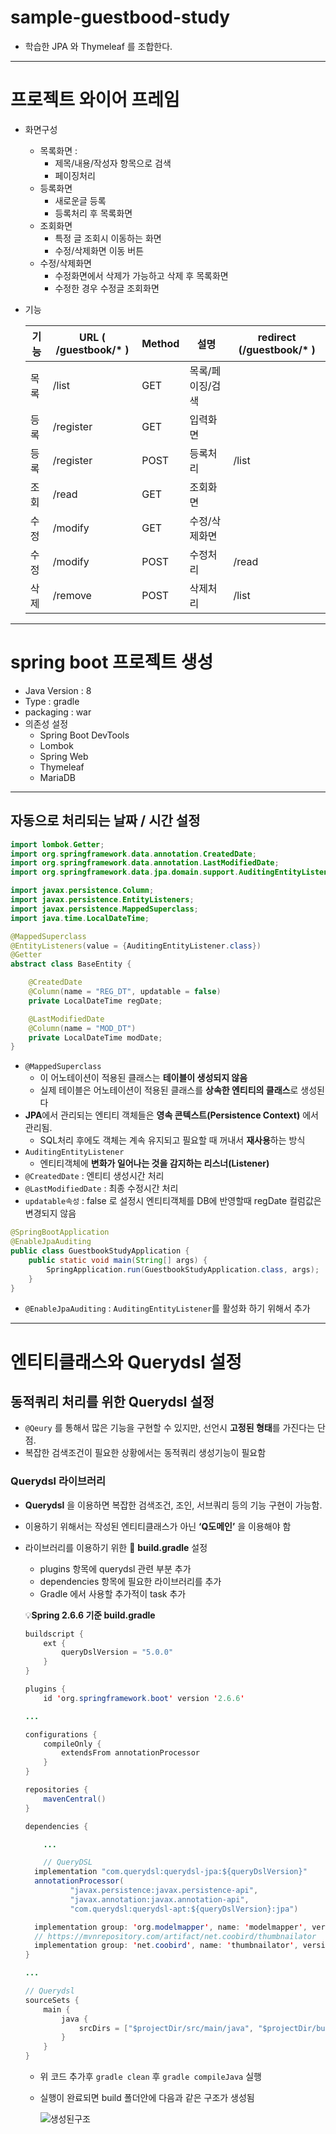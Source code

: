 # sample-guestbood-study

- 학습한 JPA 와  Thymeleaf 를 조합한다.
---
# 프로젝트 와이어 프레임

- 화면구성
    - 목록화면 :
        - 제목/내용/작성자 항목으로 검색
        - 페이징처리
    - 등록화면
        - 새로운글 등록
        - 등록처리 후 목록화면
    - 조회화면
        - 특정 글 조회시 이동하는 화면
        - 수정/삭제화면 이동 버튼
    - 수정/삭제화면
        - 수정화면에서 삭제가 가능하고 삭제 후 목록화면
        - 수정한 경우 수정글 조회화면
- 기능

    | 기능 | URL ( /guestbook/* )      | Method | 설명 | redirect (/guestbook/* ) |
    |-----------| --- | --- |--------------------------| --- |
    | 목록 | /list     | GET | 목록/페이징/검색 |                          |
    | 등록 | /register | GET | 입력화면 |                          |
    | 등록 | /register | POST | 등록처리 | /list                    |
    | 조회 | /read     | GET | 조회화면 |                          |
    | 수정 | /modify   | GET | 수정/삭제화면 |                          |
    | 수정 | /modify   | POST | 수정처리 | /read                    |
    | 삭제 | /remove   | POST | 삭제처리 | /list                    |
---
# spring boot 프로젝트 생성

- Java Version : 8
- Type : gradle
- packaging : war
- 의존성 설정
    - Spring Boot DevTools
    - Lombok
    - Spring Web
    - Thymeleaf
    - MariaDB

---
## 자동으로 처리되는 날짜 / 시간 설정

```java
import lombok.Getter;
import org.springframework.data.annotation.CreatedDate;
import org.springframework.data.annotation.LastModifiedDate;
import org.springframework.data.jpa.domain.support.AuditingEntityListener;

import javax.persistence.Column;
import javax.persistence.EntityListeners;
import javax.persistence.MappedSuperclass;
import java.time.LocalDateTime;

@MappedSuperclass
@EntityListeners(value = {AuditingEntityListener.class})
@Getter
abstract class BaseEntity {

    @CreatedDate
    @Column(name = "REG_DT", updatable = false)
    private LocalDateTime regDate;

    @LastModifiedDate
    @Column(name = "MOD_DT")
    private LocalDateTime modDate;
}
```

- `@MappedSuperclass`
    - 이 어노테이션이 적용된 클래스는 **테이블이 생성되지 않음**
    - 실제 테이블은 어노테이션이 적용된 클래스를 **상속한 엔티티의 클래스**로 생성된다
- **JPA**에서 관리되는 엔티티 객체들은 **영속 콘텍스트(Persistence Context)** 에서 관리됨.
    - SQL처리 후에도 객체는 계속 유지되고 필요할 때 꺼내서 **재사용**하는 방식
- `AuditingEntityListener`
    - 엔티티객체에 **변화가 일어나는 것을 감지하는 리스너(Listener)**
- `@CreatedDate` : 엔티티 생성시간 처리
- `@LastModifiedDate` : 최종 수정시간 처리
- `updatable속성` : false 로 설정시 엔티티객체를 DB에 반영할때 regDate 컬럼값은 변경되지 않음
```java
@SpringBootApplication
@EnableJpaAuditing
public class GuestbookStudyApplication {
    public static void main(String[] args) {
        SpringApplication.run(GuestbookStudyApplication.class, args);
    }
}
```

- `@EnableJpaAuditing` : `AuditingEntityListener`를 활성화 하기 위해서 추가

---

# 엔티티클래스와 Querydsl 설정

## 동적쿼리 처리를 위한 Querydsl 설정

- `@Qeury` 를 통해서 많은 기능을 구현할 수 있지만, 선언시 **고정된 형태**를 가진다는 단점.
- 복잡한 검색조건이 필요한 상황에서는 동적쿼리 생성기능이 필요함

### Querydsl 라이브러리

- **Querydsl** 을 이용하면 복잡한 검색조건, 조인, 서브쿼리 등의 기능 구현이 가능함.
- 이용하기 위해서는 작성된 엔티티클래스가 아닌 **‘Q도메인’**  을 이용해야 함
- 라이브러리를 이용하기 위한  🐘 **build.gradle** 설정
    - plugins 항목에 querydsl 관련 부분 추가
    - dependencies 항목에 필요한 라이브러리를 추가
    - Gradle 에서 사용할 추가적이 task 추가

  💡**Spring 2.6.6 기준 build.gradle**

    ```java
    buildscript {
        ext {
            queryDslVersion = "5.0.0"
        }
    }
    
    plugins {
        id 'org.springframework.boot' version '2.6.6'
    
    ...
    
    configurations {
        compileOnly {
            extendsFrom annotationProcessor
        }
    }
    
    repositories {
        mavenCentral()
    }
    
    dependencies {
    
    	...
    
    	// QueryDSL
      implementation "com.querydsl:querydsl-jpa:${queryDslVersion}"
      annotationProcessor(
              "javax.persistence:javax.persistence-api",
              "javax.annotation:javax.annotation-api",
              "com.querydsl:querydsl-apt:${queryDslVersion}:jpa")
    
      implementation group: 'org.modelmapper', name: 'modelmapper', version: '2.4.4'
      // https://mvnrepository.com/artifact/net.coobird/thumbnailator
      implementation group: 'net.coobird', name: 'thumbnailator', version: '0.4.14'
    }
    
    ...
    
    // Querydsl
    sourceSets {
        main {
            java {
                srcDirs = ["$projectDir/src/main/java", "$projectDir/build/generated"]
            }
        }
    }
    ```

    - 위 코드 추가후 `gradle clean` 후 `gradle compileJava` 실행
    - 실행이 완료되면 build 폴더안에 다음과 같은 구조가 생성됨

      ![생성된구조](https://s3-us-west-2.amazonaws.com/secure.notion-static.com/3d5e0d7a-be19-4a4e-b1dd-b1a06a25f2b7/Untitled.png)